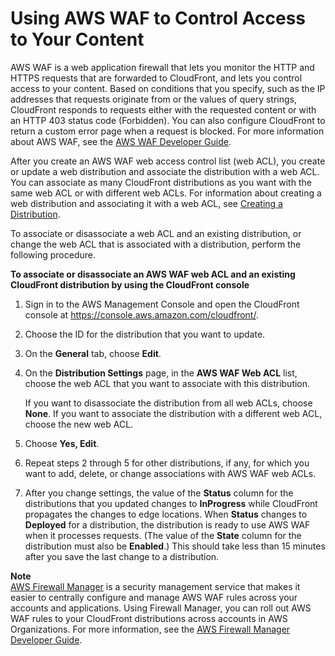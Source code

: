 # Using AWS WAF to Control Access to Your Content<a name="distribution-web-awswaf"></a>

AWS WAF is a web application firewall that lets you monitor the HTTP and HTTPS requests that are forwarded to CloudFront, and lets you control access to your content\. Based on conditions that you specify, such as the IP addresses that requests originate from or the values of query strings, CloudFront responds to requests either with the requested content or with an HTTP 403 status code \(Forbidden\)\. You can also configure CloudFront to return a custom error page when a request is blocked\. For more information about AWS WAF, see the [AWS WAF Developer Guide](http://docs.aws.amazon.com/waf/latest/developerguide/)\. 

After you create an AWS WAF web access control list \(web ACL\), you create or update a web distribution and associate the distribution with a web ACL\. You can associate as many CloudFront distributions as you want with the same web ACL or with different web ACLs\. For information about creating a web distribution and associating it with a web ACL, see [Creating a Distribution](distribution-web-creating-console.md)\.

To associate or disassociate a web ACL and an existing distribution, or change the web ACL that is associated with a distribution, perform the following procedure\.<a name="distribution-web-awswaf-procedure"></a>

**To associate or disassociate an AWS WAF web ACL and an existing CloudFront distribution by using the CloudFront console**

1. Sign in to the AWS Management Console and open the CloudFront console at [https://console\.aws\.amazon\.com/cloudfront/](https://console.aws.amazon.com/cloudfront/)\.

1. Choose the ID for the distribution that you want to update\.

1. On the **General** tab, choose **Edit**\.

1. On the **Distribution Settings** page, in the **AWS WAF Web ACL** list, choose the web ACL that you want to associate with this distribution\.

   If you want to disassociate the distribution from all web ACLs, choose **None**\. If you want to associate the distribution with a different web ACL, choose the new web ACL\.

1. Choose **Yes, Edit**\.

1. Repeat steps 2 through 5 for other distributions, if any, for which you want to add, delete, or change associations with AWS WAF web ACLs\.

1. After you change settings, the value of the **Status** column for the distributions that you updated changes to **InProgress** while CloudFront propagates the changes to edge locations\. When **Status** changes to **Deployed** for a distribution, the distribution is ready to use AWS WAF when it processes requests\. \(The value of the **State** column for the distribution must also be **Enabled**\.\) This should take less than 15 minutes after you save the last change to a distribution\.

**Note**  
[AWS Firewall Manager](https://aws.amazon.com/firewall-manager/) is a security management service that makes it easier to centrally configure and manage AWS WAF rules across your accounts and applications\. Using Firewall Manager, you can roll out AWS WAF rules to your CloudFront distributions across accounts in AWS Organizations\. For more information, see the [AWS Firewall Manager Developer Guide](https://docs.aws.amazon.com/waf/latest/developerguide/fms-chapter.html)\.